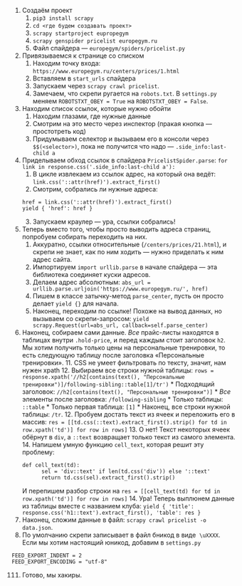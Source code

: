1. Создаём проект
    1. `pip3 install scrapy`
    2. `cd <где будем создавать проект>`
    3. `scrapy startproject eupropegym`
    4. `scrapy genspider pricelist europegym.ru`
    5. Файл спайдера — `europegym/spiders/pricelist.py`
2. Привязываемся к странице со списком
    1. Находим точку входа: `https://www.europegym.ru/centers/prices/1.html`
    2. Вставляем в `start_urls` спайдера
    3. Запускаем через `scrapy crawl pricelist`.
    4. Замечаем, что скрепи ругается на `robots.txt`. В `settings.py` меняем `ROBOTSTXT_OBEY = True` на `ROBOTSTXT_OBEY = False`.
3. Находим список ссылок, которые нужно обойти
    1. Находим глазами, где нужные данные
    2. Смотрим на это место через инспектор (пракая кнопка — простотреть код)
    3. Придумываем селектор и вызываем его в консоли через `$$(<selector>)`, пока не получится что надо — `.side_info:last-child a`
4. Приделываем обход ссылок в спайдера `PricelistSpider.parse`: `for link in response.css('.side_info:last-child a'):`
    1. В цикле извлекаем из ссылок адрес, на который она ведёт: `link.css('::attr(href)').extract_first()`
    2. Смотрим, собрались ли нужные адреса:
    ```
    href = link.css('::attr(href)').extract_first()
    yield { 'href': href }
    ```
    3. Запускаем краулер — ура, ссылки собрались!
5. Теперь вместо того, чтобы просто выводить адреса страниц, попробуем собирать переходить на них.
    1. Аккуратно, ссылки относительные (`/centers/prices/21.html`), и скрепи не знает, как по ним ходить — нужно приделать к ним адрес сайта.
    2. Импортируем `import urllib.parse` в начале спайдера — эта библиотека соединяет куски адресов.
    3. Делаем адрес абсолютным: `abs_url = urllib.parse.urljoin('https://www.europegym.ru/', href)`
    5. Пишем в классе затычку-метод `parse_center`, пусть он просто делает `yield {}` для начала.
    4. Наконец, переходим по ссылке! Похоже на вывод данных, но вызываем со скрепи-запросом: `yield scrapy.Request(url=abs_url, callback=self.parse_center)`
6. Наконец, собираем сами данные. *Все* прайс-листы находятся в таблицах внутри `.hold-price`, и перед каждым стоит заголовок `h2`. Мы хотим получить только цены на персональные тренировки, то есть следующую таблицу после заголовка «Персональные тренировки».
    11. CSS не умеет фильтровать по тексту, значит, нам нужен xpath
    12. Выбираем все строки нужной таблицы: `rows = response.xpath('//h2[contains(text(), "Персональные тренировки")]/following-sibling::table[1]/tr')`
        * Подходящий заголовок: `//h2[contains(text(), "Персональные тренировки")]`
        * *Все* элементы после заголовка: `/following-sibling`
        * Только таблицы: `::table`
        * Только первая таблица: `[1]`
        * Наконец, все строки нужной таблицы: `/tr`.
    12. Пробуем достать текст из ячеек и переложить его в массив: `res = [[td.css(::text).extract_first().strip() for td in row.xpath('td')] for row in rows]`
    13. О нет! Текст некоторых ячеек обёрнут в `div`, а `::text` возвращает только текст из самого элемента.
    14. Напишем умную функцию `cell_text`, которая решит эту проблему:
    ```
    def cell_text(td):
          sel = 'div::text' if len(td.css('div')) else '::text'
          return td.css(sel).extract_first().strip()
    ```
    И перепишем разбор строки на `res = [[cell_text(td) for td in row.xpath('td')] for row in rows]`
    14. Ура! Теперь выплюнем данные из таблицы вместе с названием клуба: `yield { 'title': response.css('h1::text').extract_first(), 'table': res }`
1. Наконец, сложим данные в файл: `scrapy crawl pricelist -o data.json`.
2. По умолчанию скрепи записывает в файл бникод в виде  `\uXXXX`. Если мы хотим настоящий юникод, добавим в `settings.py`
```
FEED_EXPORT_INDENT = 2
FEED_EXPORT_ENCODING = "utf-8"
```
111. Готово, мы хакиры.
